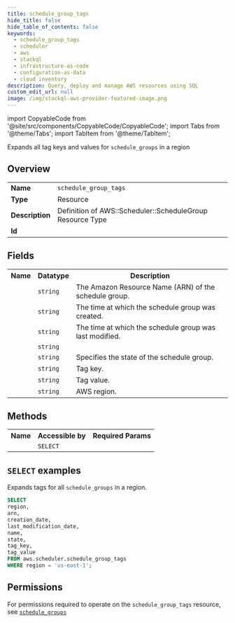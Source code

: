 ```yaml
---
title: schedule_group_tags
hide_title: false
hide_table_of_contents: false
keywords:
  - schedule_group_tags
  - scheduler
  - aws
  - stackql
  - infrastructure-as-code
  - configuration-as-data
  - cloud inventory
description: Query, deploy and manage AWS resources using SQL
custom_edit_url: null
image: /img/stackql-aws-provider-featured-image.png
---
```


import CopyableCode from '@site/src/components/CopyableCode/CopyableCode';
import Tabs from '@theme/Tabs';
import TabItem from '@theme/TabItem';

Expands all tag keys and values for <code>schedule_groups</code> in a region

## Overview
<table>
<tbody>
<tr><td><b>Name</b></td><td><code>schedule_group_tags</code></td></tr>
<tr><td><b>Type</b></td><td>Resource</td></tr>
<tr><td><b>Description</b></td><td>Definition of AWS::Scheduler::ScheduleGroup Resource Type</td></tr>
<tr><td><b>Id</b></td><td><CopyableCode code="aws.scheduler.schedule_group_tags" /></td></tr>
</tbody>
</table>

## Fields
<table>
<tbody>
<tr><th>Name</th><th>Datatype</th><th>Description</th></tr><tr><td><CopyableCode code="arn" /></td><td><code>string</code></td><td>The Amazon Resource Name (ARN) of the schedule group.</td></tr>
<tr><td><CopyableCode code="creation_date" /></td><td><code>string</code></td><td>The time at which the schedule group was created.</td></tr>
<tr><td><CopyableCode code="last_modification_date" /></td><td><code>string</code></td><td>The time at which the schedule group was last modified.</td></tr>
<tr><td><CopyableCode code="name" /></td><td><code>string</code></td><td></td></tr>
<tr><td><CopyableCode code="state" /></td><td><code>string</code></td><td>Specifies the state of the schedule group.</td></tr>
<tr><td><CopyableCode code="tag_key" /></td><td><code>string</code></td><td>Tag key.</td></tr>
<tr><td><CopyableCode code="tag_value" /></td><td><code>string</code></td><td>Tag value.</td></tr>
<tr><td><CopyableCode code="region" /></td><td><code>string</code></td><td>AWS region.</td></tr>
</tbody>
</table>

## Methods

<table>
<tbody>
  <tr>
    <th>Name</th>
    <th>Accessible by</th>
    <th>Required Params</th>
  </tr>
  <tr>
    <td><CopyableCode code="list_resources" /></td>
    <td><code>SELECT</code></td>
    <td><CopyableCode code="region" /></td>
  </tr>
</tbody>
</table>

## `SELECT` examples
Expands tags for all <code>schedule_groups</code> in a region.
```sql
SELECT
region,
arn,
creation_date,
last_modification_date,
name,
state,
tag_key,
tag_value
FROM aws.scheduler.schedule_group_tags
WHERE region = 'us-east-1';
```


## Permissions

For permissions required to operate on the <code>schedule_group_tags</code> resource, see <a href="/services/scheduler/schedule_groups/#permissions"><code>schedule_groups</code></a>

